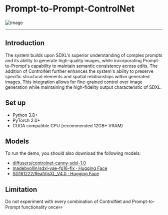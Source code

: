 # Prompt-to-Prompt-ControlNet

![image](/example/图片1.png)

* * *

## Introduction

The system builds upon SDXL's superior understanding of complex prompts and its ability to generate high-quality images, while incorporating Prompt-to-Prompt's capability to maintain semantic consistency across edits. The addition of ControlNet further enhances the system's ability to preserve specific structural elements and spatial relationships within generated images. This integration allows for fine-grained control over image generation while maintaining the high-fidelity output characteristic of SDXL.

## Set up

* Python 3.8+
* PyTorch 2.0+
* CUDA compatible GPU (recommended 12GB+ VRAM)

## Models

To run the demo, you should also download the following models:

* [diffusers/controlnet-canny-sdxl-1.0](https://huggingface.co/diffusers/controlnet-canny-sdxl-1.0)
* [madebyollin/sdxl-vae-fp16-fix · Hugging Face](https://huggingface.co/madebyollin/sdxl-vae-fp16-fix)
* [SG161222/RealVisXL_V4.0 · Hugging Face](https://huggingface.co/SG161222/RealVisXL_V4.0)

## Limitation

Do not experiment with every combination of ControlNet and Prompt-to-Prompt functionality once✏️
